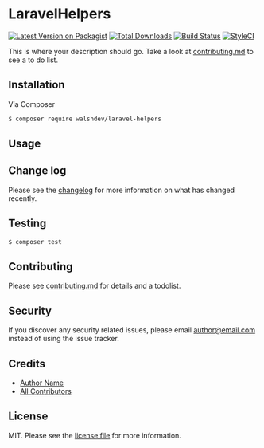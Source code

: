 # LaravelHelpers

[![Latest Version on Packagist][ico-version]][link-packagist]
[![Total Downloads][ico-downloads]][link-downloads]
[![Build Status][ico-travis]][link-travis]
[![StyleCI][ico-styleci]][link-styleci]

This is where your description should go. Take a look at [contributing.md](contributing.md) to see a to do list.

## Installation

Via Composer

``` bash
$ composer require walshdev/laravel-helpers
```

## Usage

## Change log

Please see the [changelog](changelog.md) for more information on what has changed recently.

## Testing

``` bash
$ composer test
```

## Contributing

Please see [contributing.md](contributing.md) for details and a todolist.

## Security

If you discover any security related issues, please email author@email.com instead of using the issue tracker.

## Credits

- [Author Name][link-author]
- [All Contributors][link-contributors]

## License

MIT. Please see the [license file](license.md) for more information.

[ico-version]: https://img.shields.io/packagist/v/walshdev/laravel-helpers.svg?style=flat-square
[ico-downloads]: https://img.shields.io/packagist/dt/walshdev/laravel-helpers.svg?style=flat-square
[ico-travis]: https://img.shields.io/travis/walshdev/laravel-helpers/master.svg?style=flat-square
[ico-styleci]: https://styleci.io/repos/12345678/shield

[link-packagist]: https://packagist.org/packages/walshdev/laravel-helpers
[link-downloads]: https://packagist.org/packages/walshdev/laravel-helpers
[link-travis]: https://travis-ci.org/walshdev/laravel-helpers
[link-styleci]: https://styleci.io/repos/12345678
[link-author]: https://github.com/walshdev
[link-contributors]: ../../contributors
